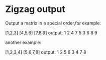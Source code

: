 # Zigzag output
Output a matrix in a special order,for example:

[1,2,3]
[4,5,6]
[7,8,9]
output: 1 2 4 7 5 3 6 8 9

another example:

[1,2,3,4]
[5,6,7,8]
output: 1 2 5 6 3 4 7 8